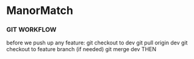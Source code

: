 # ManorMatch

### GIT WORKFLOW
before we push up any feature:
git checkout to dev
git pull origin dev
git checkout to feature branch
(if needed) git merge dev
THEN
